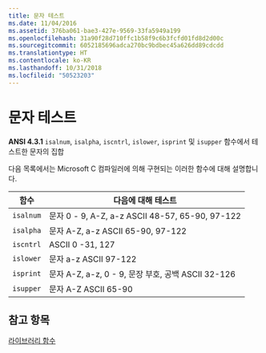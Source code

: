 ```yaml
---
title: 문자 테스트
ms.date: 11/04/2016
ms.assetid: 376ba061-bae3-427e-9569-33fa5949a199
ms.openlocfilehash: 31a90f28d710ffc1b58f9c6b3fcfd01fd8d2d00c
ms.sourcegitcommit: 6052185696adca270bc9bdbec45a626dd89cdcdd
ms.translationtype: HT
ms.contentlocale: ko-KR
ms.lasthandoff: 10/31/2018
ms.locfileid: "50523203"
---
```

# <a name="character-testing"></a>문자 테스트

**ANSI 4.3.1** `isalnum`, `isalpha`, `iscntrl`, `islower`, `isprint` 및 `isupper` 함수에서 테스트한 문자의 집합

다음 목록에서는 Microsoft C 컴파일러에 의해 구현되는 이러한 함수에 대해 설명합니다.

|함수|다음에 대해 테스트|
|--------------|---------------|
|`isalnum`|문자 0 - 9, A-Z, a-z ASCII 48-57, 65-90, 97-122|
|`isalpha`|문자 A-Z, a-z ASCII 65-90, 97-122|
|`iscntrl`|ASCII 0 -31, 127|
|`islower`|문자 a-z ASCII 97-122|
|`isprint`|문자 A-Z, a-z, 0 - 9, 문장 부호, 공백 ASCII 32-126|
|`isupper`|문자 A-Z ASCII 65-90|

## <a name="see-also"></a>참고 항목

[라이브러리 함수](../c-language/library-functions.md)